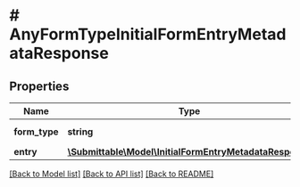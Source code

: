 # # AnyFormTypeInitialFormEntryMetadataResponse

## Properties

Name | Type | Description | Notes
------------ | ------------- | ------------- | -------------
**form_type** | **string** |  | [optional] [readonly]
**entry** | [**\Submittable\Model\InitialFormEntryMetadataResponse**](InitialFormEntryMetadataResponse.md) |  | [optional]

[[Back to Model list]](../../README.md#models) [[Back to API list]](../../README.md#endpoints) [[Back to README]](../../README.md)
